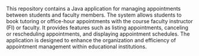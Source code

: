    This repository contains a Java application for managing appointments between students and faculty members. The system allows students to book tutoring or office-hour appointments with the course faculty instructor (FI) or faculty. It provides features such as listing appointments, canceling or rescheduling appointments, and displaying appointment schedules. The application is designed to enhance the organization and efficiency of appointment management within educational institutions.
